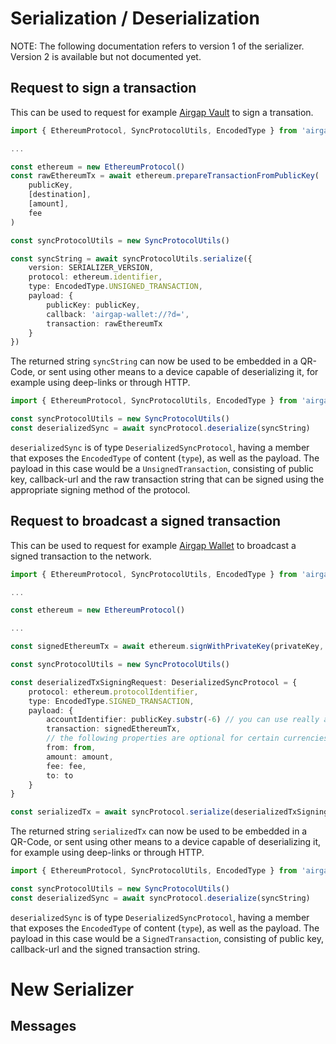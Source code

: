 # Serialization / Deserialization

NOTE: The following documentation refers to version 1 of the serializer. Version 2 is available but not documented yet.

## Request to sign a transaction

This can be used to request for example [Airgap Vault](https://github.com/airgap-it/airgap-vault) to sign a transation.

```typescript
import { EthereumProtocol, SyncProtocolUtils, EncodedType } from 'airgap-coin-lib'

...

const ethereum = new EthereumProtocol()
const rawEthereumTx = await ethereum.prepareTransactionFromPublicKey(
    publicKey,
    [destination],
    [amount],
    fee
)

const syncProtocolUtils = new SyncProtocolUtils()

const syncString = await syncProtocolUtils.serialize({
    version: SERIALIZER_VERSION,
    protocol: ethereum.identifier,
    type: EncodedType.UNSIGNED_TRANSACTION,
    payload: {
        publicKey: publicKey,
        callback: 'airgap-wallet://?d=',
        transaction: rawEthereumTx
    }
})
```

The returned string `syncString` can now be used to be embedded in a QR-Code, or sent using other means to a device capable of deserializing it, for example using deep-links or through HTTP.

```typescript
import { EthereumProtocol, SyncProtocolUtils, EncodedType } from 'airgap-coin-lib'

const syncProtocolUtils = new SyncProtocolUtils()
const deserializedSync = await syncProtocol.deserialize(syncString)
```

`deserializedSync` is of type `DeserializedSyncProtocol`, having a member that exposes the `EncodedType` of content (`type`), as well as the payload. The payload in this case would be a `UnsignedTransaction`, consisting of public key, callback-url and the raw transaction string that can be signed using the appropriate signing method of the protocol.

## Request to broadcast a signed transaction

This can be used to request for example [Airgap Wallet](https://github.com/airgap-it/airgap-wallet) to broadcast a signed transaction to the network.

```typescript
import { EthereumProtocol, SyncProtocolUtils, EncodedType } from 'airgap-coin-lib'

...

const ethereum = new EthereumProtocol()

...

const signedEthereumTx = await ethereum.signWithPrivateKey(privateKey, rawEthereumTx)

const syncProtocolUtils = new SyncProtocolUtils()

const deserializedTxSigningRequest: DeserializedSyncProtocol = {
    protocol: ethereum.protocolIdentifier,
    type: EncodedType.SIGNED_TRANSACTION,
    payload: {
        accountIdentifier: publicKey.substr(-6) // you can use really anything here, up to you
        transaction: signedEthereumTx,
        // the following properties are optional for certain currencies and not included in the actual QR, but can be recovered form the signed tx
        from: from,
        amount: amount,
        fee: fee,
        to: to
    }
}

const serializedTx = await syncProtocol.serialize(deserializedTxSigningRequest)
```

The returned string `serializedTx` can now be used to be embedded in a QR-Code, or sent using other means to a device capable of deserializing it, for example using deep-links or through HTTP.

```typescript
import { EthereumProtocol, SyncProtocolUtils, EncodedType } from 'airgap-coin-lib'

const syncProtocolUtils = new SyncProtocolUtils()
const deserializedSync = await syncProtocol.deserialize(syncString)
```

`deserializedSync` is of type `DeserializedSyncProtocol`, having a member that exposes the `EncodedType` of content (`type`), as well as the payload. The payload in this case would be a `SignedTransaction`, consisting of public key, callback-url and the signed transaction string.

# New Serializer

## Messages

